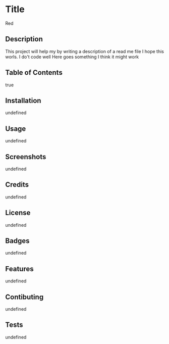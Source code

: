 # Title
  
Red

## Description

This project will help my by writing a description of a read me file
I hope this worls. I do't code well
Here goes something
I think it might work


## Table of Contents

true

## Installation

undefined

## Usage

undefined

## Screenshots

undefined

## Credits

undefined

## License

undefined

## Badges

undefined

## Features

undefined

## Contibuting

undefined

## Tests

undefined


